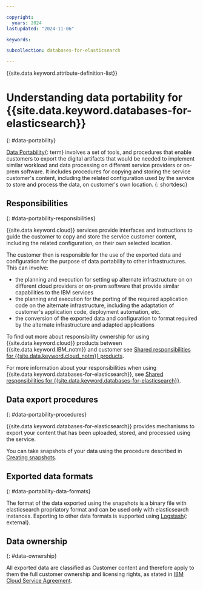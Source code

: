 ```yaml
---

copyright:
  years: 2024
lastupdated: "2024-11-06"

keywords:

subcollection: databases-for-elasticsearch

---
```


{{site.data.keyword.attribute-definition-list}}



# Understanding data portability for {{site.data.keyword.databases-for-elasticsearch}}
{: #data-portability}





[Data Portability](#x2113280){: term} involves a set of tools, and procedures that enable customers to export the digital artifacts that would be needed to implement similar workload and data processing on different service providers or on-prem software. It includes procedures for copying and storing the service customer's content, including the related configuration used by the service to store and process the data, on customer's own location.
{: shortdesc}

## Responsibilities
{: #data-portability-responsibilities}

{{site.data.keyword.cloud}} services provide interfaces and instructions to guide the customer to copy and store the service customer content, including the related configuration, on their own selected location.

The customer then is responsible for the use of the exported data and configuration for the purpose of data portability to other infrastructures.
This can involve:

- the planning and execution for setting up alternate infrastructure on on different cloud providers or on-prem software that provide similar capabilities to the IBM services
- the planning and execution for the porting of the required application code on the alternate infrastructure, including the adaptation of customer's application code, deployment automation, etc.
- the conversion of the exported data and configuration to format required by the alternate infrastructure and adapted applications


To find out more about responsibility ownership for using {{site.data.keyword.cloud}} products between {{site.data.keyword.IBM_notm}} and customer see [Shared responsibilities for {{site.data.keyword.cloud_notm}} products](/docs/databases-for-elasticsearch?topic=databases-for-elasticsearch-responsibilities-cloud-databases).



For more information about your responsibilities when using {{site.data.keyword.databases-for-elasticsearch}}, see [Shared responsibilities for {{site.data.keyword.databases-for-elasticsearch}}](https://cloud.ibm.com/docs/databases-for-elasticsearch?topic=databases-for-elasticsearch-responsibilities-cloud-databases).

## Data export procedures
{: #data-portability-procedures}

{{site.data.keyword.databases-for-elasticsearch}} provides mechanisms to export your content that has been uploaded, stored, and processed using the service.


You can take snapshots of your data using the procedure described in [Creating snapshots](/docs/databases-for-elasticsearch?topic=databases-for-elasticsearch-esmigration-elasticsearch-snapshot-restore).



## Exported data formats
{: #data-portability-data-formats}



The format of the data exported using the snapshots is a binary file with elasticsearch propriatory format and can be used only with elasticsearch instances.
Exporting to other data formats is supported using [Logstash](https://www.elastic.co/logstash/){: external}.

## Data ownership
{: #data-ownership}

All exported data are classified as Customer content and therefore apply to them the full customer ownership and licensing rights, as stated in [IBM Cloud Service Agreement](https://www.ibm.com/terms/?id=Z126-6304_WS).


